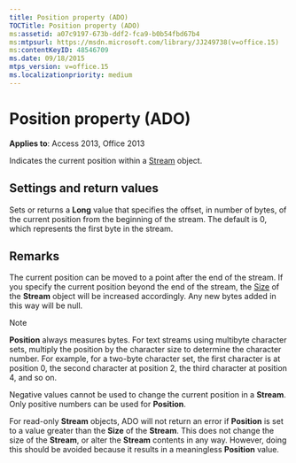```yaml
---
title: Position property (ADO)
TOCTitle: Position property (ADO)
ms:assetid: a07c9197-673b-ddf2-fca9-b0b54fbd67b4
ms:mtpsurl: https://msdn.microsoft.com/library/JJ249738(v=office.15)
ms:contentKeyID: 48546709
ms.date: 09/18/2015
mtps_version: v=office.15
ms.localizationpriority: medium
---
```


# Position property (ADO)

**Applies to**: Access 2013, Office 2013

Indicates the current position within a [Stream](stream-object-ado.md) object.

## Settings and return values

Sets or returns a **Long** value that specifies the offset, in number of bytes, of the current position from the beginning of the stream. The default is 0, which represents the first byte in the stream.

## Remarks

The current position can be moved to a point after the end of the stream. If you specify the current position beyond the end of the stream, the [Size](/office/vba/access/concepts/miscellaneous/size-property-ado-stream) of the **Stream** object will be increased accordingly. Any new bytes added in this way will be null.

> [!NOTE]
> **Position** always measures bytes. For text streams using multibyte character sets, multiply the position by the character size to determine the character number. For example, for a two-byte character set, the first character is at position 0, the second character at position 2, the third character at position 4, and so on.

Negative values cannot be used to change the current position in a **Stream**. Only positive numbers can be used for **Position**.

For read-only **Stream** objects, ADO will not return an error if **Position** is set to a value greater than the **Size** of the **Stream**. This does not change the size of the **Stream**, or alter the **Stream** contents in any way. However, doing this should be avoided because it results in a meaningless **Position** value.

